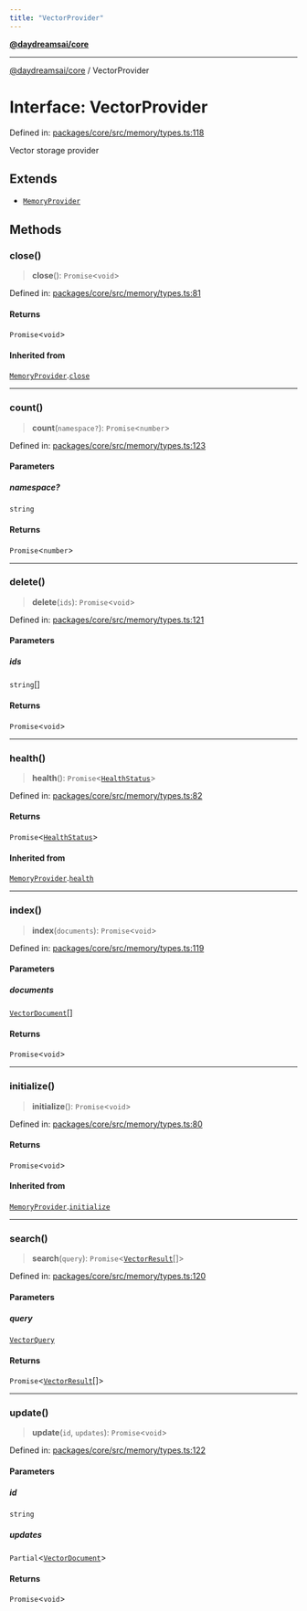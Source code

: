```yaml
---
title: "VectorProvider"
---
```


[**@daydreamsai/core**](./api-reference.md)

***

[@daydreamsai/core](./api-reference.md) / VectorProvider

# Interface: VectorProvider

Defined in: [packages/core/src/memory/types.ts:118](https://github.com/dojoengine/daydreams/blob/cade502c379b7b9e103832026447c86310638fce/packages/core/src/memory/types.ts#L118)

Vector storage provider

## Extends

- [`MemoryProvider`](./MemoryProvider.md)

## Methods

### close()

> **close**(): `Promise`\<`void`\>

Defined in: [packages/core/src/memory/types.ts:81](https://github.com/dojoengine/daydreams/blob/cade502c379b7b9e103832026447c86310638fce/packages/core/src/memory/types.ts#L81)

#### Returns

`Promise`\<`void`\>

#### Inherited from

[`MemoryProvider`](./MemoryProvider.md).[`close`](MemoryProvider.md#close)

***

### count()

> **count**(`namespace?`): `Promise`\<`number`\>

Defined in: [packages/core/src/memory/types.ts:123](https://github.com/dojoengine/daydreams/blob/cade502c379b7b9e103832026447c86310638fce/packages/core/src/memory/types.ts#L123)

#### Parameters

##### namespace?

`string`

#### Returns

`Promise`\<`number`\>

***

### delete()

> **delete**(`ids`): `Promise`\<`void`\>

Defined in: [packages/core/src/memory/types.ts:121](https://github.com/dojoengine/daydreams/blob/cade502c379b7b9e103832026447c86310638fce/packages/core/src/memory/types.ts#L121)

#### Parameters

##### ids

`string`[]

#### Returns

`Promise`\<`void`\>

***

### health()

> **health**(): `Promise`\<[`HealthStatus`](./HealthStatus.md)\>

Defined in: [packages/core/src/memory/types.ts:82](https://github.com/dojoengine/daydreams/blob/cade502c379b7b9e103832026447c86310638fce/packages/core/src/memory/types.ts#L82)

#### Returns

`Promise`\<[`HealthStatus`](./HealthStatus.md)\>

#### Inherited from

[`MemoryProvider`](./MemoryProvider.md).[`health`](MemoryProvider.md#health)

***

### index()

> **index**(`documents`): `Promise`\<`void`\>

Defined in: [packages/core/src/memory/types.ts:119](https://github.com/dojoengine/daydreams/blob/cade502c379b7b9e103832026447c86310638fce/packages/core/src/memory/types.ts#L119)

#### Parameters

##### documents

[`VectorDocument`](./VectorDocument.md)[]

#### Returns

`Promise`\<`void`\>

***

### initialize()

> **initialize**(): `Promise`\<`void`\>

Defined in: [packages/core/src/memory/types.ts:80](https://github.com/dojoengine/daydreams/blob/cade502c379b7b9e103832026447c86310638fce/packages/core/src/memory/types.ts#L80)

#### Returns

`Promise`\<`void`\>

#### Inherited from

[`MemoryProvider`](./MemoryProvider.md).[`initialize`](MemoryProvider.md#initialize)

***

### search()

> **search**(`query`): `Promise`\<[`VectorResult`](./VectorResult.md)[]\>

Defined in: [packages/core/src/memory/types.ts:120](https://github.com/dojoengine/daydreams/blob/cade502c379b7b9e103832026447c86310638fce/packages/core/src/memory/types.ts#L120)

#### Parameters

##### query

[`VectorQuery`](./VectorQuery.md)

#### Returns

`Promise`\<[`VectorResult`](./VectorResult.md)[]\>

***

### update()

> **update**(`id`, `updates`): `Promise`\<`void`\>

Defined in: [packages/core/src/memory/types.ts:122](https://github.com/dojoengine/daydreams/blob/cade502c379b7b9e103832026447c86310638fce/packages/core/src/memory/types.ts#L122)

#### Parameters

##### id

`string`

##### updates

`Partial`\<[`VectorDocument`](./VectorDocument.md)\>

#### Returns

`Promise`\<`void`\>
